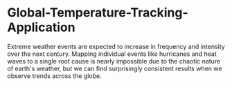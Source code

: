 # Global-Temperature-Tracking-Application
Extreme weather events are expected to increase in frequency and intensity over the next century. Mapping individual events like hurricanes and heat waves to a single root cause is nearly impossible due to the chaotic nature of earth's weather, but we can find surprisingly consistent results when we observe trends across the globe.

